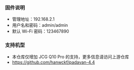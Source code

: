 ### 固件说明 ###
* 管理地址：192.168.2.1 
* 用户名和密码：admin/admin
* 默认 Wi-Fi 密码：123467890

### 支持机型 ###
* 本仓库仅增加 JCG Q10 Pro 的支持，更多信息请访问上游仓库
* https://github.com/hanwckf/padavan-4.4
